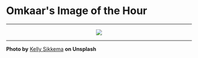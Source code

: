 # Omkaar's Image of the Hour

---

<div align="center">

<a href="https://unsplash.com/photos/notebook-pen-headphones-and-coffee-on-a-wooden-desk-wl2qQ2JHMXA">
  <img src="https://images.unsplash.com/photo-1743385779534-f53c018c21f5?crop=entropy&cs=tinysrgb&fit=max&fm=jpg&ixid=M3w3NjA2Nzh8MHwxfHJhbmRvbXx8fHx8fHx8fDE3NTQxNjg0MDB8&ixlib=rb-4.1.0&q=80&w=1080" style="max-width:100%; height:auto;">
</a>



</div>

---

**Photo by** [Kelly Sikkema](https://unsplash.com/@kellysikkema) **on Unsplash**
